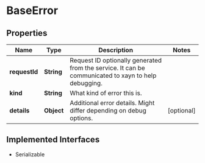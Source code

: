 

# BaseError


## Properties

| Name | Type | Description | Notes |
|------------ | ------------- | ------------- | -------------|
|**requestId** | **String** | Request ID optionally generated from the service. It can be communicated to xayn to help debugging. |  |
|**kind** | **String** | What kind of error this is. |  |
|**details** | **Object** | Additional error details. Might differ depending on debug options. |  [optional] |


## Implemented Interfaces

* Serializable


